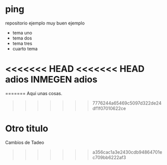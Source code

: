 ping
====

repositorio ejemplo muy buen ejemplo

* tema uno
* tema dos
* tema tres
* cuarto tema

<<<<<<< HEAD
<<<<<<< HEAD
adios INMEGEN adios
=======
=======
Aqui unas cosas.

>>>>>>> 7776244a65469c5097d322de24df1f07010622ce

Otro titulo
===========

Cambios de Tadeo 

>>>>>>> a356cac1a3e2430cdb94864701ec709bb6222af3
